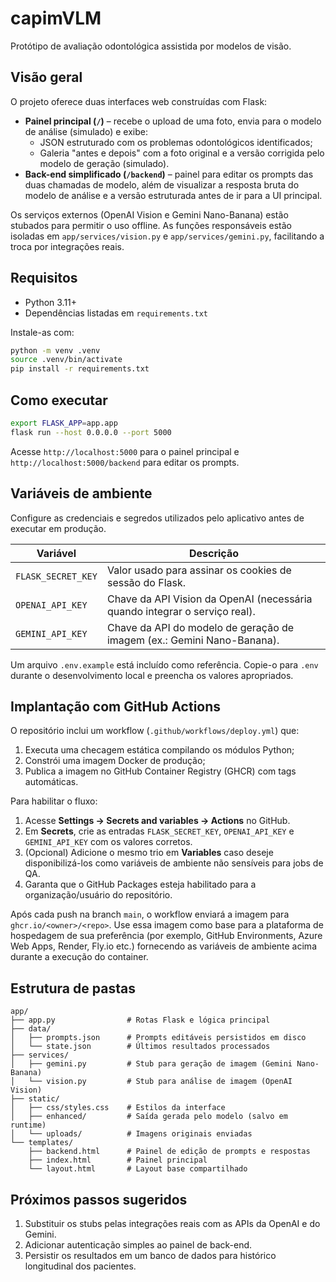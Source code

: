 # capimVLM

Protótipo de avaliação odontológica assistida por modelos de visão.

## Visão geral

O projeto oferece duas interfaces web construídas com Flask:

- **Painel principal (`/`)** – recebe o upload de uma foto, envia para o modelo de análise (simulado) e exibe:
  - JSON estruturado com os problemas odontológicos identificados;
  - Galeria "antes e depois" com a foto original e a versão corrigida pelo modelo de geração (simulado).
- **Back-end simplificado (`/backend`)** – painel para editar os prompts das duas chamadas de modelo, além de visualizar a resposta bruta do modelo de análise e a versão estruturada antes de ir para a UI principal.

Os serviços externos (OpenAI Vision e Gemini Nano-Banana) estão stubados para permitir o uso offline. As funções responsáveis estão isoladas em `app/services/vision.py` e `app/services/gemini.py`, facilitando a troca por integrações reais.

## Requisitos

- Python 3.11+
- Dependências listadas em `requirements.txt`

Instale-as com:

```bash
python -m venv .venv
source .venv/bin/activate
pip install -r requirements.txt
```

## Como executar

```bash
export FLASK_APP=app.app
flask run --host 0.0.0.0 --port 5000
```

Acesse `http://localhost:5000` para o painel principal e `http://localhost:5000/backend` para editar os prompts.

## Variáveis de ambiente

Configure as credenciais e segredos utilizados pelo aplicativo antes de executar em produção.

| Variável            | Descrição                                                                 |
| ------------------- | ------------------------------------------------------------------------- |
| `FLASK_SECRET_KEY`  | Valor usado para assinar os cookies de sessão do Flask.                   |
| `OPENAI_API_KEY`    | Chave da API Vision da OpenAI (necessária quando integrar o serviço real). |
| `GEMINI_API_KEY`    | Chave da API do modelo de geração de imagem (ex.: Gemini Nano-Banana).     |

Um arquivo `.env.example` está incluído como referência. Copie-o para `.env` durante o desenvolvimento local e preencha os valores apropriados.

## Implantação com GitHub Actions

O repositório inclui um workflow (`.github/workflows/deploy.yml`) que:

1. Executa uma checagem estática compilando os módulos Python;
2. Constrói uma imagem Docker de produção;
3. Publica a imagem no GitHub Container Registry (GHCR) com tags automáticas.

Para habilitar o fluxo:

1. Acesse **Settings → Secrets and variables → Actions** no GitHub.
2. Em **Secrets**, crie as entradas `FLASK_SECRET_KEY`, `OPENAI_API_KEY` e `GEMINI_API_KEY` com os valores corretos.
3. (Opcional) Adicione o mesmo trio em **Variables** caso deseje disponibilizá-los como variáveis de ambiente não sensíveis para jobs de QA.
4. Garanta que o GitHub Packages esteja habilitado para a organização/usuário do repositório.

Após cada push na branch `main`, o workflow enviará a imagem para `ghcr.io/<owner>/<repo>`. Use essa imagem como base para a plataforma de hospedagem de sua preferência (por exemplo, GitHub Environments, Azure Web Apps, Render, Fly.io etc.) fornecendo as variáveis de ambiente acima durante a execução do container.

## Estrutura de pastas

```
app/
├── app.py                # Rotas Flask e lógica principal
├── data/
│   ├── prompts.json      # Prompts editáveis persistidos em disco
│   └── state.json        # Últimos resultados processados
├── services/
│   ├── gemini.py         # Stub para geração de imagem (Gemini Nano-Banana)
│   └── vision.py         # Stub para análise de imagem (OpenAI Vision)
├── static/
│   ├── css/styles.css    # Estilos da interface
│   ├── enhanced/         # Saída gerada pelo modelo (salvo em runtime)
│   └── uploads/          # Imagens originais enviadas
└── templates/
    ├── backend.html      # Painel de edição de prompts e respostas
    ├── index.html        # Painel principal
    └── layout.html       # Layout base compartilhado
```

## Próximos passos sugeridos

1. Substituir os stubs pelas integrações reais com as APIs da OpenAI e do Gemini.
2. Adicionar autenticação simples ao painel de back-end.
3. Persistir os resultados em um banco de dados para histórico longitudinal dos pacientes.

